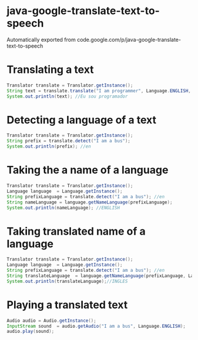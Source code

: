 # java-google-translate-text-to-speech
Automatically exported from code.google.com/p/java-google-translate-text-to-speech

# Translating a text #
```java
Translator translate = Translator.getInstance();
String text = translate.translate("I am programmer", Language.ENGLISH, Language.PORTUGUESE);
System.out.println(text); //Eu sou programador
```

# Detecting a language of a text #
```java
Translator translate = Translator.getInstance();
String prefix = translate.detect("I am a bus");
System.out.println(prefix); //en
```
# Taking the a name of a language #
```java
Translator translate = Translator.getInstance();
Language language  = Language.getInstance();
String prefixLanguage = translate.detect("I am a bus"); //en
String nameLanguage = language.getNameLanguage(prefixLanguage);
System.out.println(nameLanguage); //ENGLISH
```

# Taking translated name of a language #
```java
Translator translate = Translator.getInstance();
Language language  = Language.getInstance();
String prefixLanguage = translate.detect("I am a bus"); //en
String translateLanguage  = language.getNameLanguage(prefixLanguage, Language.PORTUGUESE);
System.out.println(translateLanguage);//INGLES
```
# Playing a translated text #
```java
Audio audio = Audio.getInstance();
InputStream sound  = audio.getAudio("I am a bus", Language.ENGLISH);
audio.play(sound);
```



